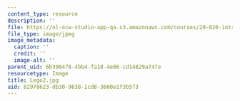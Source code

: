 ```yaml
---
content_type: resource
description: ''
file: https://ol-ocw-studio-app-qa.s3.amazonaws.com/courses/20-020-introduction-to-biological-engineering-design-spring-2009/82978623db3096381cd83600e1f3b573_Lego2.jpg
file_type: image/jpeg
image_metadata:
  caption: ''
  credit: ''
  image-alt: ''
parent_uid: 6b390478-4bb4-fa18-4e86-cd14829a747e
resourcetype: Image
title: Lego2.jpg
uid: 82978623-db30-9638-1cd8-3600e1f3b573
---
```

